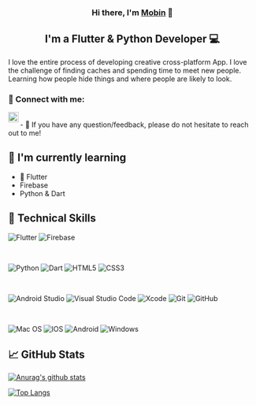 

<h3 align="center">
Hi there, I'm <a href="https://www.github.com/imthemobin" target="_blank" rel="noreferrer">Mobin</a> 👋
</h3>

<h2 align="center">
I'm a Flutter & Python Developer 💻
</h2> 

I love the entire process of developing creative cross-platform App. I love the challenge of finding caches and spending time to meet new people. Learning how people hide things and where people are likely to look.

### 🤝 Connect with me:


<a href="https://instagram.com/imthemobin"><img align="left" src="https://raw.githubusercontent.com/yushi1007/yushi1007/main/images/instagram.svg" alt="Mobin | Instagram" width="21px"/></a>


</br>
- 💬 If you have any question/feedback, please do not hesitate to reach out to me!



## 🌱 I'm currently learning

- 📱 Flutter
- Firebase
- Python & Dart 

## 💼 Technical Skills

![Flutter](https://img.shields.io/badge/Flutter-%2302569B.svg?style=for-the-badge&logo=Flutter&logoColor=white)
![Firebase](https://img.shields.io/badge/firebase-%23039BE5.svg?style=for-the-badge&logo=firebase)


</br>

![Python](https://img.shields.io/badge/python-3670A0?style=for-the-badge&logo=python&logoColor=ffdd54)
![Dart](https://img.shields.io/badge/dart-%230175C2.svg?style=for-the-badge&logo=dart&logoColor=white)
![HTML5](https://img.shields.io/badge/html5-%23E34F26.svg?style=for-the-badge&logo=html5&logoColor=white)
![CSS3](https://img.shields.io/badge/css3-%231572B6.svg?style=for-the-badge&logo=css3&logoColor=white)


</br>

![Android Studio](https://img.shields.io/badge/Android%20Studio-3DDC84.svg?style=for-the-badge&logo=android-studio&logoColor=white)
![Visual Studio Code](https://img.shields.io/badge/Visual%20Studio%20Code-0078d7.svg?style=for-the-badge&logo=visual-studio-code&logoColor=white)
![Xcode](https://img.shields.io/badge/Xcode-007ACC?style=for-the-badge&logo=Xcode&logoColor=white)
![Git](https://img.shields.io/badge/git-%23F05033.svg?style=for-the-badge&logo=git&logoColor=white)
![GitHub](https://img.shields.io/badge/github-%23121011.svg?style=for-the-badge&logo=github&logoColor=white)

</br>

![Mac OS](https://img.shields.io/badge/mac%20os-000000?style=for-the-badge&logo=macos&logoColor=F0F0F0)
![IOS](https://img.shields.io/badge/iOS-000000?style=for-the-badge&logo=ios&logoColor=white)
![Android](https://img.shields.io/badge/Android-3DDC84?style=for-the-badge&logo=android&logoColor=white)
![Windows](https://img.shields.io/badge/Windows-0078D6?style=for-the-badge&logo=windows&logoColor=white)

## 📈 GitHub Stats 

[![Anurag's github stats](https://github-readme-stats.vercel.app/api?username=yushi1007)](https://github.com/imthemobin)

[![Top Langs](https://github-readme-stats.vercel.app/api/top-langs/?username=yushi1007&layout=compact)](https://github.com/imthemobin)
